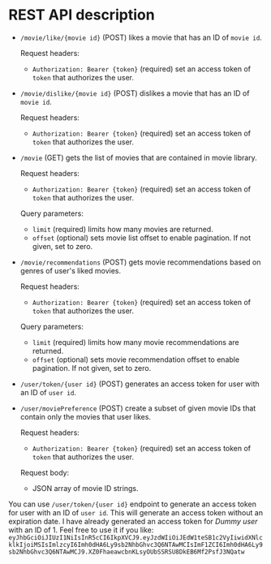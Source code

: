 
REST API description
===

- `/movie/like/{movie id}` (POST) likes a movie that has an ID of `movie id`.

  Request headers:
  - `Authorization: Bearer {token}` (required) set an access token of `token` that authorizes the user.


- `/movie/dislike/{movie id}` (POST) dislikes a movie that has an ID of `movie id`.

  Request headers:
  - `Authorization: Bearer {token}` (required) set an access token of `token` that authorizes the user.


- `/movie` (GET) gets the list of movies that are contained in movie library.

  Request headers:
  - `Authorization: Bearer {token}` (required) set an access token of `token` that authorizes the user.

  Query parameters:
  - `limit` (required) limits how many movies are returned.
  - `offset` (optional) sets movie list offset to enable pagination. If not given, set to zero.


- `/movie/recommendations` (POST) gets movie recommendations based on genres of user's liked movies.

  Request headers:
  - `Authorization: Bearer {token}` (required) set an access token of `token` that authorizes the user.

  Query parameters:
  - `limit` (required) limits how many movie recommendations are returned.
  - `offset` (optional) sets movie recommendation offset to enable pagination. If not given, set to zero.


- `/user/token/{user id}` (POST) generates an access token for user with an ID of `user id`.


- `/user/moviePreference` (POST) create a subset of given movie IDs that contain only the movies that user likes.

  Request headers:
  - `Authorization: Bearer {token}` (required) set an access token of `token` that authorizes the user.

  Request body:
  - JSON array of movie ID strings.


You can use `/user/token/{user id}` endpoint to generate an access token for user with an ID of `user id`. This will generate an access token without an expiration date. I have already generated an access token for _Dummy user_ with an ID of 1. Feel free to use it if you like: `eyJhbGciOiJIUzI1NiIsInR5cCI6IkpXVCJ9.eyJzdWIiOiJEdW1teSB1c2VyIiwidXNlcklkIjoiMSIsImlzcyI6Imh0dHA6Ly9sb2NhbGhvc3Q6NTAwMCIsImF1ZCI6Imh0dHA6Ly9sb2NhbGhvc3Q6NTAwMCJ9.XZ0FhaeawcbnKLsyOUbSSRSU8DkEB6Mf2PsfJ3NQatw
`
